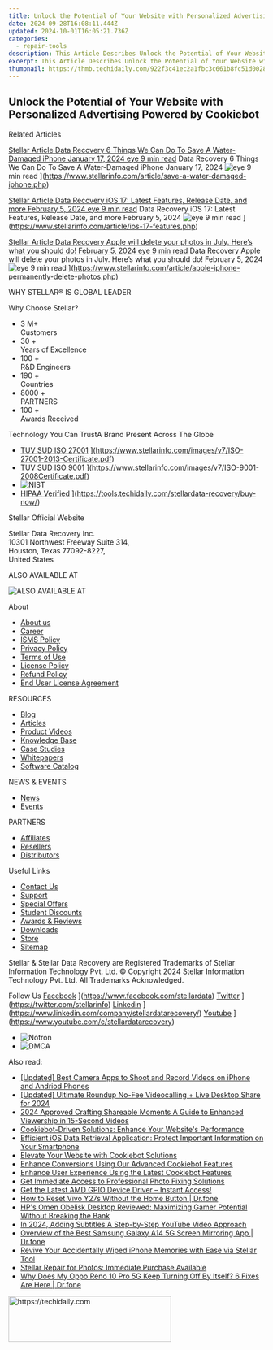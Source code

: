 ```yaml
---
title: Unlock the Potential of Your Website with Personalized Advertising Powered by Cookiebot
date: 2024-09-28T16:08:11.444Z
updated: 2024-10-01T16:05:21.736Z
categories:
  - repair-tools
description: This Article Describes Unlock the Potential of Your Website with Personalized Advertising Powered by Cookiebot
excerpt: This Article Describes Unlock the Potential of Your Website with Personalized Advertising Powered by Cookiebot
thumbnail: https://thmb.techidaily.com/922f3c41ec2a1fbc3c661b8fc51d0028e0ed70c9ac6f093a3392525ae0eba424.jpg
---
```


## Unlock the Potential of Your Website with Personalized Advertising Powered by Cookiebot

Related Articles

[Stellar Article Data Recovery  6 Things We Can Do To Save A Water-Damaged iPhone January 17, 2024 eye 9 min read](https://www.stellarinfo.com/public/image/article/6-Things-We-Can-Do-To-Save-A-Water-Damaged-iPhone-1212.jpg) Data Recovery  6 Things We Can Do To Save A Water-Damaged iPhone January 17, 2024 ![eye](https://www.stellarinfo.com/public/newarticle/images/eye.png) 9 min read ](https://www.stellarinfo.com/article/save-a-water-damaged-iphone.php)

[Stellar Article Data Recovery  iOS 17: Latest Features, Release Date, and more February 5, 2024 eye 9 min read](https://www.stellarinfo.com/public/image/article/iOS-17-Latest-Features-Release-Date-&-More-1049.jpg) Data Recovery  iOS 17: Latest Features, Release Date, and more February 5, 2024 ![eye](https://www.stellarinfo.com/public/newarticle/images/eye.png) 9 min read ](https://www.stellarinfo.com/article/ios-17-features.php)

[Stellar Article Data Recovery  Apple will delete your photos in July. Here’s what you should do! February 5, 2024 eye 9 min read](https://www.stellarinfo.com/public/image/article/Apple-will-permanently-delete-your-photos-in-July-1040.jpg) Data Recovery  Apple will delete your photos in July. Here’s what you should do! February 5, 2024 ![eye](https://www.stellarinfo.com/public/newarticle/images/eye.png) 9 min read ](https://www.stellarinfo.com/article/apple-iphone-permanently-delete-photos.php)

 WHY STELLAR® IS GLOBAL LEADER

 Why Choose Stellar?

* 3  M+  
Customers
* 30 +  
Years of Excellence
* 100 +  
R&D Engineers
* 190 +  
Countries
* 8000 +  
PARTNERS
* 100 +  
Awards Received

 Technology You Can TrustA Brand Present Across The Globe

* [TUV SUD ISO 27001](https://www.stellarinfo.com/images/v7/tuv1.png) ](https://www.stellarinfo.com/images/v7/ISO-27001-2013-Certificate.pdf)
* [TUV SUD ISO 9001](https://www.stellarinfo.com/images/v7/tuv2.png) ](https://www.stellarinfo.com/images/v7/ISO-9001-2008Certificate.pdf)
* ![NIST](https://www.stellarinfo.com/images/v7/nist.png)
* [HIPAA Verified](https://www.stellarinfo.com/images/v7/hipa.png) ](https://tools.techidaily.com/stellardata-recovery/buy-now/)

 Stellar Official Website

 Stellar Data Recovery Inc.  
 10301 Northwest Freeway Suite 314,  
 Houston, Texas 77092-8227,  
 United States

 ALSO AVAILABLE AT

![ALSO AVAILABLE AT](https://www.stellarinfo.com/images/v7/Partners_logo_new.png)

 About

* [About us](https://tools.techidaily.com/stellardata-recovery/buy-now/)
* [Career](https://tools.techidaily.com/stellardata-recovery/buy-now/)
* [ISMS Policy](https://tools.techidaily.com/stellardata-recovery/buy-now/)
* [Privacy Policy](https://tools.techidaily.com/stellardata-recovery/buy-now/)
* [Terms of Use](https://tools.techidaily.com/stellardata-recovery/buy-now/)
* [License Policy](https://www.stellarinfo.com/software-licensing-usage.php)
* [Refund Policy](https://tools.techidaily.com/stellardata-recovery/buy-now/)
* [End User License Agreement](https://tools.techidaily.com/stellardata-recovery/buy-now/)

 RESOURCES

* [Blog](https://tools.techidaily.com/stellardata-recovery/buy-now/)
* [Articles](https://tools.techidaily.com/stellardata-recovery/buy-now/)
* [Product Videos](https://tools.techidaily.com/stellardata-recovery/buy-now/)
* [Knowledge Base](https://tools.techidaily.com/stellardata-recovery/buy-now/)
* [Case Studies](https://tools.techidaily.com/stellardata-recovery/buy-now/)
* [Whitepapers](https://tools.techidaily.com/stellardata-recovery/buy-now/)
* [Software Catalog](https://tools.techidaily.com/stellardata-recovery/buy-now/)

 NEWS & EVENTS

* [News](https://tools.techidaily.com/stellardata-recovery/buy-now/)
* [Events](https://www.stellarinfo.com/affiliate-summit/affiliate-summit.php)

 PARTNERS

* [Affiliates](https://tools.techidaily.com/stellardata-recovery/buy-now/)
* [Resellers](https://tools.techidaily.com/stellardata-recovery/buy-now/)
* [Distributors](https://tools.techidaily.com/stellardata-recovery/buy-now/)

 Useful Links

* [Contact Us](https://www.stellarinfo.com/contact/contact-us.php)
* [Support](https://tools.techidaily.com/stellardata-recovery/buy-now/)
* [Special Offers](https://tools.techidaily.com/stellardata-recovery/buy-now/)
* [Student Discounts](https://www.stellarinfo.com/student-discount/)
* [Awards & Reviews](https://tools.techidaily.com/stellardata-recovery/buy-now/)
* [Downloads](https://www.stellarinfo.com/download.php)
* [Store](https://tools.techidaily.com/stellardata-recovery/buy-now/)
* [Sitemap](https://www.stellarinfo.com/sitemap.php)

 Stellar & Stellar Data Recovery are Registered Trademarks of Stellar Information Technology Pvt. Ltd. © Copyright 2024 Stellar Information Technology Pvt. Ltd. All Trademarks Acknowledged.

Follow Us [Facebook](https://www.stellarinfo.com/Images/fb.png) ](https://www.facebook.com/stellardata) [Twitter](https://www.stellarinfo.com/Images/tw.png) ](https://twitter.com/stellarinfo) [Linkedin](https://www.stellarinfo.com/Images/in.png) ](https://www.linkedin.com/company/stellardatarecovery/) [Youtube](https://www.stellarinfo.com/newblacktheme/images/yt.png) ](https://www.youtube.com/c/stellardatarecovery)

* ![Notron](https://www.stellarinfo.com/images/v7/notron.png)
* ![DMCA](https://www.stellarinfo.com/images/v7/dmca.png)

<ins class="adsbygoogle"
     style="display:block"
     data-ad-format="autorelaxed"
     data-ad-client="ca-pub-7571918770474297"
     data-ad-slot="1223367746"></ins>

<ins class="adsbygoogle"
     style="display:block"
     data-ad-client="ca-pub-7571918770474297"
     data-ad-slot="8358498916"
     data-ad-format="auto"
     data-full-width-responsive="true"></ins>

<span class="atpl-alsoreadstyle">Also read:</span>
<div><ul>
<li><a href="https://youtube-clips.techidaily.com/updated-best-camera-apps-to-shoot-and-record-videos-on-iphone-and-andriod-phones/"><u>[Updated] Best Camera Apps to Shoot and Record Videos on iPhone and Andriod Phones</u></a></li>
<li><a href="https://digital-screen-recording.techidaily.com/updated-ultimate-roundup-no-fee-videocalling-plus-live-desktop-share-for-2024/"><u>[Updated] Ultimate Roundup No-Fee Videocalling + Live Desktop Share for 2024</u></a></li>
<li><a href="https://youtube-docs.techidaily.com/approved-crafting-shareable-moments-a-guide-to-enhanced-viewership-in-15-second-videos/"><u>2024 Approved Crafting Shareable Moments A Guide to Enhanced Viewership in 15-Second Videos</u></a></li>
<li><a href="https://data-safeguard.techidaily.com/cookiebot-driven-solutions-enhance-your-websites-performance/"><u>Cookiebot-Driven Solutions: Enhance Your Website's Performance</u></a></li>
<li><a href="https://data-safeguard.techidaily.com/efficient-ios-data-retrieval-application-protect-important-information-on-your-smartphone/"><u>Efficient iOS Data Retrieval Application: Protect Important Information on Your Smartphone</u></a></li>
<li><a href="https://data-safeguard.techidaily.com/elevate-your-website-with-cookiebot-solutions/"><u>Elevate Your Website with Cookiebot Solutions</u></a></li>
<li><a href="https://data-safeguard.techidaily.com/enhance-conversions-using-our-advanced-cookiebot-features/"><u>Enhance Conversions Using Our Advanced Cookiebot Features</u></a></li>
<li><a href="https://data-safeguard.techidaily.com/enhance-user-experience-using-the-latest-cookiebot-features/"><u>Enhance User Experience Using the Latest Cookiebot Features</u></a></li>
<li><a href="https://data-safeguard.techidaily.com/get-immediate-access-to-professional-photo-fixing-solutions/"><u>Get Immediate Access to Professional Photo Fixing Solutions</u></a></li>
<li><a href="https://hardware-updates.techidaily.com/1722956278202-get-the-latest-amd-gpio-device-driver-instant-access/"><u>Get the Latest AMD GPIO Device Driver – Instant Access!</u></a></li>
<li><a href="https://techidaily.com/how-to-reset-vivo-y27s-without-the-home-button-drfone-by-drfone-reset-android-reset-android/"><u>How to Reset Vivo Y27s Without the Home Button | Dr.fone</u></a></li>
<li><a href="https://buynow-tips.techidaily.com/hps-omen-obelisk-desktop-reviewed-maximizing-gamer-potential-without-breaking-the-bank/"><u>HP's Omen Obelisk Desktop Reviewed: Maximizing Gamer Potential Without Breaking the Bank</u></a></li>
<li><a href="https://youtube-zero.techidaily.com/24-adding-subtitles-a-step-by-step-youtube-video-approach/"><u>In 2024, Adding Subtitles A Step-by-Step YouTube Video Approach</u></a></li>
<li><a href="https://screen-mirror.techidaily.com/overview-of-the-best-samsung-galaxy-a14-5g-screen-mirroring-app-drfone-by-drfone-android/"><u>Overview of the Best Samsung Galaxy A14 5G Screen Mirroring App | Dr.fone</u></a></li>
<li><a href="https://data-safeguard.techidaily.com/revive-your-accidentally-wiped-iphone-memories-with-ease-via-stellar-tool/"><u>Revive Your Accidentally Wiped iPhone Memories with Ease via Stellar Tool</u></a></li>
<li><a href="https://data-safeguard.techidaily.com/stellar-repair-for-photos-immediate-purchase-available/"><u>Stellar Repair for Photos: Immediate Purchase Available</u></a></li>
<li><a href="https://howto.techidaily.com/why-does-my-oppo-reno-10-pro-5g-keep-turning-off-by-itself-6-fixes-are-here-drfone-by-drfone-fix-android-problems-fix-android-problems/"><u>Why Does My Oppo Reno 10 Pro 5G Keep Turning Off By Itself? 6 Fixes Are Here | Dr.fone</u></a></li>
</ul></div>

<!-- affiliate ads begin -->
<a href="https://wigfever.sjv.io/c/5597632/2014853/22899" target="_top" id="2014853">
  <img src="//a.impactradius-go.com/display-ad/22899-2014853" border="0" alt="https://techidaily.com" width="320" height="90"/>
</a>
<img height="0" width="0" src="https://wigfever.sjv.io/i/5597632/2014853/22899" style="position:absolute;visibility:hidden;" border="0" />
<!-- affiliate ads end -->

